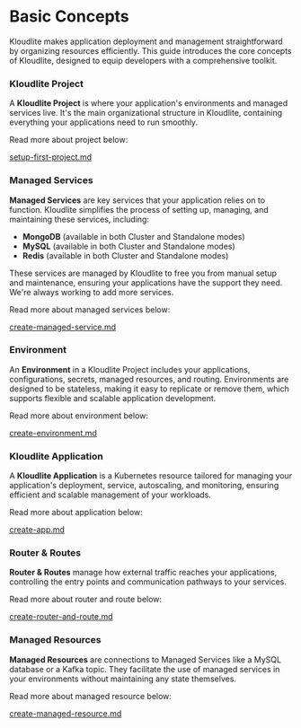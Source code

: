 # Basic Concepts

Kloudlite makes application deployment and management straightforward by organizing resources efficiently. This guide introduces the core concepts of Kloudlite, designed to equip developers with a comprehensive toolkit.

### Kloudlite Project

A **Kloudlite Project** is where your application's environments and managed services live. It's the main organizational structure in Kloudlite, containing everything your applications need to run smoothly.

Read more about project below:

[setup-first-project.md](getting-started/setup-first-project.md "mention")

### Managed Services

**Managed Services** are key services that your application relies on to function. Kloudlite simplifies the process of setting up, managing, and maintaining these services, including:

* **MongoDB** (available in both Cluster and Standalone modes)
* **MySQL** (available in both Cluster and Standalone modes)
* **Redis** (available in both Cluster and Standalone modes)

These services are managed by Kloudlite to free you from manual setup and maintenance, ensuring your applications have the support they need. We're always working to add more services.

Read more about managed services below:

[create-managed-service.md](getting-started/create-managed-service.md "mention")

### Environment

An **Environment** in a Kloudlite Project includes your applications, configurations, secrets, managed resources, and routing. Environments are designed to be stateless, making it easy to replicate or remove them, which supports flexible and scalable application development.

Read more about environment below:

[create-environment.md](getting-started/create-environment.md "mention")

### Kloudlite Application

A **Kloudlite Application** is a Kubernetes resource tailored for managing your application's deployment, service, autoscaling, and monitoring, ensuring efficient and scalable management of your workloads.

Read more about application below:

[create-app.md](getting-started/create-app.md "mention")

### Router & Routes

**Router & Routes** manage how external traffic reaches your applications, controlling the entry points and communication pathways to your services.

Read more about router and route below:

[create-router-and-route.md](getting-started/create-router-and-route.md "mention")

### Managed Resources

**Managed Resources** are connections to Managed Services like a MySQL database or a Kafka topic. They facilitate the use of managed services in your environments without maintaining any state themselves.

Read more about managed resource below:

[create-managed-resource.md](getting-started/create-managed-resource.md "mention")
